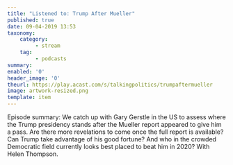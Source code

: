 ```yaml
---
title: "Listened to: Trump After Mueller"
published: true
date: 09-04-2019 13:53
taxonomy:
    category:
         - stream
    tag:
         - podcasts
summary:
enabled: '0'
header_image: '0'
theurl: https://play.acast.com/s/talkingpolitics/trumpaftermueller
image: artwork-resized.png
template: item
---
```

 
Episode summary: We catch up with Gary Gerstle in the US to assess where the Trump presidency stands after the Mueller report appeared to give him a pass. Are there more revelations to come once the full report is available? Can Trump take advantage of his good fortune? And who in the crowded Democratic field currently looks best placed to beat him in 2020? With Helen Thompson.
